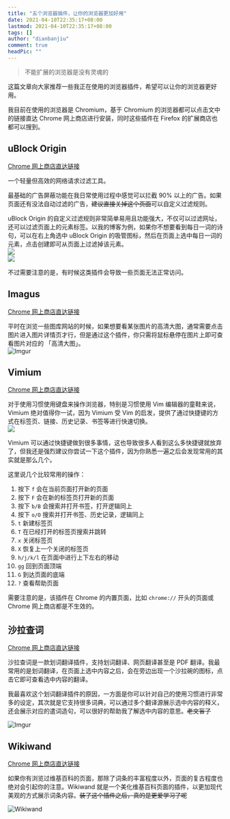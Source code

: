 ```yaml
---
title: "五个浏览器插件，让你的浏览器更加好用"
date: 2021-04-10T22:35:17+08:00
lastmod: 2021-04-10T22:35:17+08:00
tags: []
author: "dianbanjiu"
comment: true
headPic: ""
---
```


> 不能扩展的浏览器是没有灵魂的  

这篇文章向大家推荐一些我正在使用的浏览器插件，希望可以让你的浏览器更好用。  

我目前在使用的浏览器是 Chromium，基于 Chromium 的浏览器都可以点击文中的链接直达 Chrome 网上商店进行安装，同时这些插件在 Firefox 的扩展商店也都可以搜到。

## uBlock Origin
[Chrome 网上商店直达链接](https://chrome.google.com/webstore/detail/ublock-origin/cjpalhdlnbpafiamejdnhcphjbkeiagm)  

一个轻量但高效的网络请求过滤工具。

最基础的广告屏蔽功能在我日常使用过程中感觉可以拦截 90% 以上的广告。如果页面还有没法自动过滤的广告，~~建议直接关掉这个页面~~可以自定义过滤规则。

uBlock Origin 的自定义过滤规则非常简单易用且功能强大，不仅可以过滤网址，还可以过滤页面上的元素标签。以我的博客为例，如果你不想要看到每日一词的诗句，可以在右上角选中 uBlock Origin 的吸管图标，然后在页面上选中每日一词的元素，点击创建即可从页面上过滤掉该元素。  
![](https://imgur.com/fzVE5Yp.png)    
![](https://imgur.com/yP4bdDa.png)  

不过需要注意的是，有时候这类插件会导致一些页面无法正常访问。
## Imagus
[Chrome 网上商店直达链接](https://chrome.google.com/webstore/detail/imagus/immpkjjlgappgfkkfieppnmlhakdmaab)  

平时在浏览一些图库网站的时候，如果想要看某张图片的高清大图，通常需要点击图片进入图片详情页才行，但是通过这个插件，你只需将鼠标悬停在图片上即可查看图片对应的 「高清大图」。  
![Imgur](https://imgur.com/3nPP0fy.png)  

## Vimium
[Chrome 网上商店直达链接](https://chrome.google.com/webstore/detail/vimium/dbepggeogbaibhgnhhndojpepiihcmeb)  

对于使用习惯使用键盘来操作浏览器，特别是习惯使用 Vim 编辑器的童鞋来说，Vimium 绝对值得你一试，因为 Vimium 受 Vim 的启发，提供了通过快捷键的方式在标签页、链接、历史记录、书签等进行快速切换。     
![](https://imgur.com/WvYiDb0.png)  

Vimium 可以通过快捷键做到很多事情，这也导致很多人看到这么多快捷键就放弃了，但我还是强烈建议你尝试一下这个插件，因为你熟悉一遍之后会发现常用的其实就是那么几个。

这里说几个比较常用的操作：
1. 按下 `f` 会在当前页面打开新的页面  
2. 按下 `F` 会在新的标签页打开新的页面  
3. 按下 `b/B` 会搜索并打开书签，打开逻辑同上  
4. 按下 `o/O` 搜索并打开书签、历史记录，逻辑同上  
5. `t` 新建标签页  
6. `T` 在已经打开的标签页搜索并跳转  
7. `x` 关闭标签页  
8. `X` 恢复上一个关闭的标签页  
9. `h/j/k/l` 在页面中进行上下左右的移动  
10. `gg` 回到页面顶端  
11. `G` 到达页面的底端  
12. `?` 查看帮助页面  

需要注意的是，该插件在 Chrome 的内置页面，比如 `chrome://` 开头的页面或 Chrome 网上商店都是不生效的。

## 沙拉查词
[Chrome 网上商店直达链接](https://chrome.google.com/webstore/detail/%E6%B2%99%E6%8B%89%E6%9F%A5%E8%AF%8D-%E8%81%9A%E5%90%88%E8%AF%8D%E5%85%B8%E5%88%92%E8%AF%8D%E7%BF%BB%E8%AF%91/cdonnmffkdaoajfknoeeecmchibpmkmg)  

沙拉查词是一款划词翻译插件，支持划词翻译、网页翻译甚至是 PDF 翻译。我最常用的是划词翻译，在页面上选中内容之后，会在旁边出现一个沙拉碗的图标，点击它即可查看选中内容的翻译。  

我最喜欢这个划词翻译插件的原因，一方面是你可以针对自己的使用习惯进行非常多的设定，其次就是它支持很多词典，可以通过多个翻译源展示选中内容的释义，还会展示对应的遣词造句，可以很好的帮助我了解选中内容的意思。~~老文盲了~~  

![Imgur](https://imgur.com/9DHhC3v.png)  

## Wikiwand
[Chrome 网上商店直达链接](https://chrome.google.com/webstore/detail/wikiwand-wikipedia-modern/emffkefkbkpkgpdeeooapgaicgmcbolj)  

如果你有浏览过维基百科的页面，那除了词条的丰富程度以外，页面的复古程度也绝对会引起你的注意。Wikiwand 就是一个美化维基百科页面的插件，以更加现代美观的方式展示词条内容。~~装了这个插件之后，真的是更爱学习了呢~~ 

![Wikiwand](https://imgur.com/bSk8V32.png)